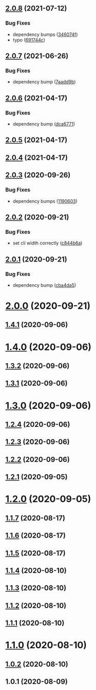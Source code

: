 ## [2.0.8](https://github.com/bconnorwhite/package-run/compare/v2.0.7...v2.0.8) (2021-07-12)


### Bug Fixes

* dependency bumps ([346074f](https://github.com/bconnorwhite/package-run/commit/346074f78294befef75e755df90b9f2693fe82cf))
* typo ([691744c](https://github.com/bconnorwhite/package-run/commit/691744c28e5ff3440728f3e70e2a97a5302aceae))



## [2.0.7](https://github.com/bconnorwhite/package-run/compare/v2.0.6...v2.0.7) (2021-06-26)


### Bug Fixes

* dependency bump ([7aadd9b](https://github.com/bconnorwhite/package-run/commit/7aadd9bcb469a10ff22917f6c7252322e99dc075))



## [2.0.6](https://github.com/bconnorwhite/package-run/compare/v2.0.5...v2.0.6) (2021-04-17)


### Bug Fixes

* dependency bump ([dca6771](https://github.com/bconnorwhite/package-run/commit/dca677110e935b1671667d99050efc1b5ae6b856))



## [2.0.5](https://github.com/bconnorwhite/package-run/compare/v2.0.4...v2.0.5) (2021-04-17)



## [2.0.4](https://github.com/bconnorwhite/package-run/compare/v2.0.3...v2.0.4) (2021-04-17)



## [2.0.3](https://github.com/bconnorwhite/package-run/compare/v2.0.2...v2.0.3) (2020-09-26)


### Bug Fixes

* dependency bumps ([1190603](https://github.com/bconnorwhite/package-run/commit/119060382e95daef2a8d5ddcdbafe34cfd4171bb))



## [2.0.2](https://github.com/bconnorwhite/package-run/compare/v2.0.1...v2.0.2) (2020-09-21)


### Bug Fixes

* set cli width correctly ([c844b6a](https://github.com/bconnorwhite/package-run/commit/c844b6a3d22e0592e8881a0a225cdf4ed840108d))



## [2.0.1](https://github.com/bconnorwhite/package-run/compare/v2.0.0...v2.0.1) (2020-09-21)


### Bug Fixes

* dependency bump ([cba4da5](https://github.com/bconnorwhite/package-run/commit/cba4da56281807d9297bc1f126e9ddceb8fa4296))



# [2.0.0](https://github.com/bconnorwhite/package-run/compare/v1.4.1...v2.0.0) (2020-09-21)



## [1.4.1](https://github.com/bconnorwhite/package-run/compare/v1.4.0...v1.4.1) (2020-09-06)



# [1.4.0](https://github.com/bconnorwhite/package-run/compare/v1.3.2...v1.4.0) (2020-09-06)



## [1.3.2](https://github.com/bconnorwhite/package-run/compare/v1.3.1...v1.3.2) (2020-09-06)



## [1.3.1](https://github.com/bconnorwhite/package-run/compare/v1.3.0...v1.3.1) (2020-09-06)



# [1.3.0](https://github.com/bconnorwhite/package-run/compare/v1.2.4...v1.3.0) (2020-09-06)



## [1.2.4](https://github.com/bconnorwhite/package-run/compare/v1.2.3...v1.2.4) (2020-09-06)



## [1.2.3](https://github.com/bconnorwhite/package-run/compare/v1.2.2...v1.2.3) (2020-09-06)



## [1.2.2](https://github.com/bconnorwhite/package-run/compare/v1.2.1...v1.2.2) (2020-09-06)



## [1.2.1](https://github.com/bconnorwhite/package-run/compare/v1.2.0...v1.2.1) (2020-09-05)



# [1.2.0](https://github.com/bconnorwhite/package-run/compare/v1.1.7...v1.2.0) (2020-09-05)



## [1.1.7](https://github.com/bconnorwhite/package-run/compare/v1.1.6...v1.1.7) (2020-08-17)



## [1.1.6](https://github.com/bconnorwhite/package-run/compare/v1.1.5...v1.1.6) (2020-08-17)



## [1.1.5](https://github.com/bconnorwhite/package-run/compare/v1.1.4...v1.1.5) (2020-08-17)



## [1.1.4](https://github.com/bconnorwhite/package-run/compare/v1.1.3...v1.1.4) (2020-08-10)



## [1.1.3](https://github.com/bconnorwhite/package-run/compare/v1.1.2...v1.1.3) (2020-08-10)



## [1.1.2](https://github.com/bconnorwhite/package-run/compare/v1.1.1...v1.1.2) (2020-08-10)



## [1.1.1](https://github.com/bconnorwhite/package-run/compare/v1.1.0...v1.1.1) (2020-08-10)



# [1.1.0](https://github.com/bconnorwhite/package-run/compare/v1.0.2...v1.1.0) (2020-08-10)



## [1.0.2](https://github.com/bconnorwhite/package-run/compare/v1.0.1...v1.0.2) (2020-08-10)



## 1.0.1 (2020-08-09)




